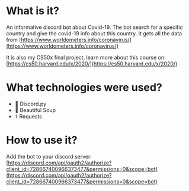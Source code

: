 # What is it?
An informative discord bot about Covid-19. The bot search for a specific country and give the covid-19 info about this country. It gets all the data from [https://www.worldometers.info/coronavirus/](https://www.worldometers.info/coronavirus/)

It is also my CS50x final project, learn more about this course on: [https://cs50.harvard.edu/x/2020/](https://cs50.harvard.edu/x/2020/)
# What technologies were used?
- 🐍 Discord.py
- 🍲 Beautiful Soup
- ⚕️ Requests
# How to use it?
Add the bot to your discord server: [https://discord.com/api/oauth2/authorize?client_id=728667400966373477&permissions=0&scope=bot](https://discord.com/api/oauth2/authorize?client_id=728667400966373477&permissions=0&scope=bot)
 
